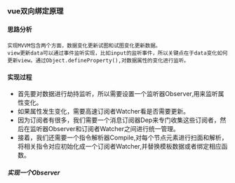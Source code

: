 ### vue双向绑定原理

#### 思路分析

    实现MVVM包含两个方面，数据变化更新试图和试图变化更新数据。
    view更新data可以通过事件监听实现，比如input的监听事件，所以关键点在于data变化如何更新view。通过Object.defineProperty(),对数据属性的变化进行监听。

#### 实现过程

   * 首先要对数据进行劫持监听，所以需要设置一个监听器Observer,用来监听属性变化。
   * 如果属性发生变化，需要高速订阅者Watcher看是否需要更新。
   * 因为订阅者有很多，我们需要一个消息订阅器Dep来专门收集这些订阅者，然后在监听器Observer和订阅者Watcher之间进行统一管理。
   * 接着，我们还需要一个指令解析器Compile,对每个节点元素进行扫面和解析，将相关指令对应初始化成一个订阅者Watcher,并替换模板数据或者绑定相应函数。

##### 实现一个Observer

